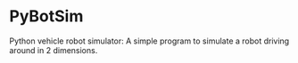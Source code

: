 PyBotSim
========
Python vehicle robot simulator:
A simple program to simulate a robot driving around in 2 dimensions.
